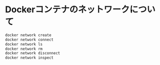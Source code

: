 # Dockerコンテナのネットワークについて


```sh
docker network create
docker network connect
docker network ls
docker network rm
docker network disconnect
docker network inspect
```
